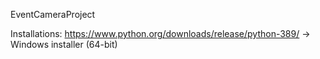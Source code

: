 EventCameraProject

Installations:
https://www.python.org/downloads/release/python-389/ -> Windows installer (64-bit)
